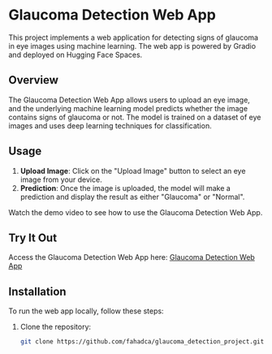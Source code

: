 # Glaucoma Detection Web App

This project implements a web application for detecting signs of glaucoma in eye images using machine learning. The web app is powered by Gradio and deployed on Hugging Face Spaces.

## Overview

The Glaucoma Detection Web App allows users to upload an eye image, and the underlying machine learning model predicts whether the image contains signs of glaucoma or not. The model is trained on a dataset of eye images and uses deep learning techniques for classification.

## Usage

1. **Upload Image**: Click on the "Upload Image" button to select an eye image from your device.
2. **Prediction**: Once the image is uploaded, the model will make a prediction and display the result as either "Glaucoma" or "Normal".

Watch the demo video to see how to use the Glaucoma Detection Web App.

## Try It Out

Access the Glaucoma Detection Web App here: [Glaucoma Detection Web App](https://huggingface.co/spaces/fahadca/glaucoma_detection)

## Installation

To run the web app locally, follow these steps:

1. Clone the repository:

   ```bash
   git clone https://github.com/fahadca/glaucoma_detection_project.git
